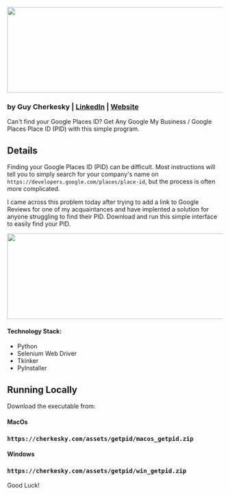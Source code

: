 
<img src="https://github.com/cherkesky/get_pid/blob/master/getpid_logo.png " height="200" width="600">

### by Guy Cherkesky | [LinkedIn](http://linkedin.com/in/cherkesky) | [Website](http://cherkesky.com) 

Can't find your Google Places ID? Get Any Google My Business / Google Places Place ID (PID) with this simple program.


## Details
Finding your Google Places ID (PID) can be difficult. Most instructions will tell you to simply search for your company's name on `https://developers.google.com/places/place-id`, but the process is often more complicated.

I came across this problem today after trying to add a link to Google Reviews for one of my acquaintances and have implented a solution for anyone struggling to find their PID. Download and run this simple interface to easily find your PID.

<img src="https://github.com/cherkesky/get_pid/blob/master/getpid_gif.gif " height="200" width="600">


#### Technology Stack: 
- Python
- Selenium Web Driver
- Tkinker
- PyInstaller

## Running Locally

Download the executable from:

#### MacOs
### `https://cherkesky.com/assets/getpid/macos_getpid.zip`

#### Windows
### `https://cherkesky.com/assets/getpid/win_getpid.zip`

Good Luck!
